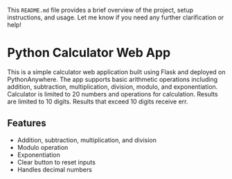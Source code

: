 This `README.md` file provides a brief overview of the project, setup instructions, and usage.
Let me know if you need any further clarification or help!

# Python Calculator Web App
This is a simple calculator web application built using Flask and deployed on PythonAnywhere. The app supports basic arithmetic operations including addition, subtraction, multiplication, division, modulo, and exponentiation.
Calculator is limited to 20 numbers and operations for calculation. Results are limited to 10 digits. Results that exceed 10 digits receive err.


## Features
- Addition, subtraction, multiplication, and division
- Modulo operation
- Exponentiation
- Clear button to reset inputs
- Handles decimal numbers